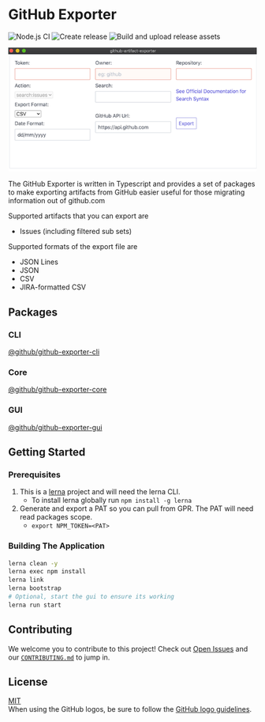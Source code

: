 # GitHub Exporter
![Node.js CI](https://github.com/github/github-artifact-exporter/workflows/Node.js%20CI/badge.svg) ![Create release](https://github.com/github/github-artifact-exporter/workflows/Create%20release/badge.svg) ![Build and upload release assets](https://github.com/github/github-artifact-exporter/workflows/Build%20and%20upload%20release%20assets/badge.svg)

![Screenshot of the User interface](imgs/screenshot.png)

The GitHub Exporter is written in Typescript and provides a set of packages to make exporting artifacts from GitHub easier useful for those migrating information out of github.com

Supported artifacts that you can export are
- Issues (including filtered sub sets)

Supported formats of the export file are
- JSON Lines
- JSON
- CSV
- JIRA-formatted CSV

## Packages

### CLI

[@github/github-exporter-cli](packages/cli)

### Core

[@github/github-exporter-core](packages/core)

### GUI

[@github/github-exporter-gui](packages/gui)

## Getting Started

### Prerequisites
1. This is a [lerna](https://github.com/lerna/lerna) project and will need the lerna CLI.
    - To install lerna globally run `npm install -g lerna`
1. Generate and export a PAT so you can pull from GPR. The PAT will need read packages scope.
    - `export NPM_TOKEN=<PAT>`

### Building The Application

```bash
lerna clean -y
lerna exec npm install
lerna link
lerna bootstrap
# Optional, start the gui to ensure its working
lerna run start
```

## Contributing
We welcome you to contribute to this project! Check out [Open Issues](https://github.com/github/github-artifact-exporter/issues) and our [`CONTRIBUTING.md`](./CONTRIBUTING.md) to jump in.

## License
[MIT](./LICENSE)  
When using the GitHub logos, be sure to follow the [GitHub logo guidelines](https://github.com/logos).

